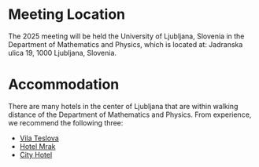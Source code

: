 # Meeting Location

The 2025 meeting will be held the University of Ljubljana, Slovenia in the Department of Mathematics and Physics, which is located at: 
Jadranska ulica 19, 
1000 Ljubljana, 
Slovenia. 

# Accommodation

There are many hotels in the center of Ljubljana that are within walking distance of the Department of Mathematics and Physics. From experience, we recommend the following three:

* [Vila Teslova](https://www.facebook.com/vilateslova/?locale=sl_SI)
* [Hotel Mrak](https://hotelmrak.si/en/)
* [City Hotel](https://www.cityhotel.si/)
